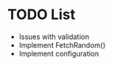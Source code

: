 TODO List
=========

 * Issues with validation
 * Implement FetchRandom()
 * Implement configuration
